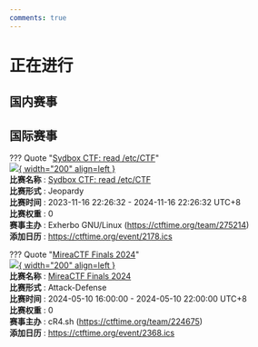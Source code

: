```yaml
---
comments: true
---
```

# 正在进行

## 国内赛事



## 国际赛事

??? Quote "[Sydbox CTF: read /etc/CTF](https://git.sr.ht/~alip/syd#ctf-howto-sydbx-capture-the-flag-challenge)"  
    [![](https://ctftime.org){ width="200" align=left }](https://git.sr.ht/~alip/syd#ctf-howto-sydbx-capture-the-flag-challenge)  
    **比赛名称** : [Sydbox CTF: read /etc/CTF](https://git.sr.ht/~alip/syd#ctf-howto-sydbx-capture-the-flag-challenge)  
    **比赛形式** : Jeopardy  
    **比赛时间** : 2023-11-16 22:26:32 - 2024-11-16 22:26:32 UTC+8  
    **比赛权重** : 0  
    **赛事主办** : Exherbo GNU/Linux (https://ctftime.org/team/275214)  
    **添加日历** : https://ctftime.org/event/2178.ics  
    
??? Quote "[MireaCTF Finals 2024](https://spring.mireactf.ru/)"  
    [![](https://ctftime.org/media/events/image_2024-04-26_00-28-23_1.png){ width="200" align=left }](https://spring.mireactf.ru/)  
    **比赛名称** : [MireaCTF Finals 2024](https://spring.mireactf.ru/)  
    **比赛形式** : Attack-Defense  
    **比赛时间** : 2024-05-10 16:00:00 - 2024-05-10 22:00:00 UTC+8  
    **比赛权重** : 0  
    **赛事主办** : cR4.sh (https://ctftime.org/team/224675)  
    **添加日历** : https://ctftime.org/event/2368.ics  
    